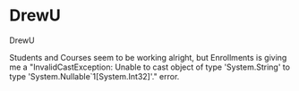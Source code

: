 # DrewU
DrewU

Students and Courses seem to be working alright, but Enrollments is giving me a 
"InvalidCastException: Unable to cast object of type 'System.String' to type 'System.Nullable`1[System.Int32]'."
error.